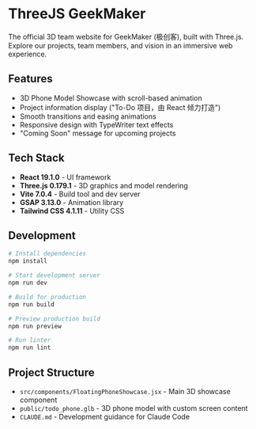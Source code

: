 # ThreeJS GeekMaker

The official 3D team website for GeekMaker (极创客), built with Three.js. Explore our projects, team members, and vision in an immersive web experience.

## Features

- 3D Phone Model Showcase with scroll-based animation
- Project information display ("To-Do 项目，由 React 倾力打造")
- Smooth transitions and easing animations
- Responsive design with TypeWriter text effects
- "Coming Soon" message for upcoming projects

## Tech Stack

- **React 19.1.0** - UI framework
- **Three.js 0.179.1** - 3D graphics and model rendering
- **Vite 7.0.4** - Build tool and dev server
- **GSAP 3.13.0** - Animation library
- **Tailwind CSS 4.1.11** - Utility CSS

## Development

```bash
# Install dependencies
npm install

# Start development server
npm run dev

# Build for production
npm run build

# Preview production build
npm run preview

# Run linter
npm run lint
```

## Project Structure

- `src/components/FloatingPhoneShowcase.jsx` - Main 3D showcase component
- `public/todo_phone.glb` - 3D phone model with custom screen content
- `CLAUDE.md` - Development guidance for Claude Code

